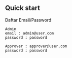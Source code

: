 ## Quick start
Daftar Email/Password
```
Admin
email : admin@user.com
password : password

Approver : approver@user.com
password : password
```